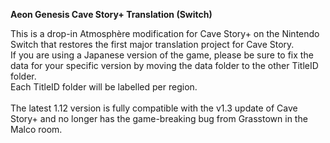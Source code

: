 <b>Aeon Genesis Cave Story+ Translation  (Switch)</b>

This is a drop-in Atmosphère modification for Cave Story+ on the Nintendo Switch that restores the first major translation project for Cave Story. <br>
If you are using a Japanese version of the game, please be sure to fix the data for your specific version by moving the data folder to the other TitleID folder. <br>
Each TitleID folder will be labelled per region.
<br>
<br>
The latest 1.12 version is fully compatible with the v1.3 update of Cave Story+ and no longer has the game-breaking bug from Grasstown in the Malco room.
